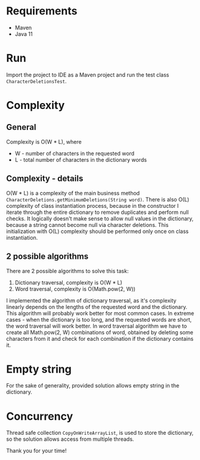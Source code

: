 # Requirements
- Maven
- Java 11

# Run
Import the project to IDE as a Maven project and run the test class `CharacterDeletionsTest`.

# Complexity
## General
Complexity is O(W * L), where
- W - number of characters in the requested word
- L - total number of characters in the dictionary words

## Complexity - details
O(W * L) is a complexity of the main business method
`CharacterDeletions.getMinimumDeletions(String word)`.
There is also O(L) complexity of class instantiation process, because in the constructor
I iterate through the entire dictionary to remove duplicates and perform null checks.
It logically doesn't make sense to allow null values in the dictionary, because a string
cannot become null via character deletions.
This initialization with O(L) complexity should be performed only once on class instantiation.

## 2 possible algorithms
There are 2 possible algorithms to solve this task:
1. Dictionary traversal, complexity is O(W * L)
2. Word traversal, complexity is O(Math.pow(2, W))

I implemented the algorithm of dictionary traversal,
as it's complexity linearly depends on the lengths of the requested word and the dictionary.
This algorithm will probably work better for most common cases.
In extreme cases - when the dictionary is too long, and the requested words are short,
the word traversal will work better.
In word traversal algorithm we have to create all Math.pow(2, W) combinations of word,
obtained by deleting some characters from it and check for each combination
if the dictionary contains it.

# Empty string
For the sake of generality, provided solution allows empty string in the dictionary.

# Concurrency
Thread safe collection `CopyOnWriteArrayList`, is used to store the dictionary,
so the solution allows access from multiple threads.

Thank you for your time!
